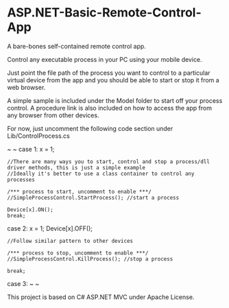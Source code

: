 # ASP.NET-Basic-Remote-Control-App
A bare-bones self-contained remote control app.

Control any executable process in your PC using your mobile device.

Just point the file path of the process you want to control to a particular virtual device from the app and you should be able to start or stop it from a web browser.

A simple sample is included under the Model folder to start off your process control. A procedure link is also included on how to access the app from any browser from other devices.

For now, just uncomment the following code section under Lib/ControlProcess.cs

~ ~
 case 1:
    x = 1;

    //There are many ways you to start, control and stop a process/dll driver methods, this is just a simple example 
    //Ideally it's better to use a class container to control any processes

    /*** process to start, uncomment to enable ***/
    //SimpleProcessControl.StartProcess(); //start a process

    Device[x].ON();
    break;
  case 2:
    x = 1;
    Device[x].OFF();

    //Follow similar pattern to other devices

    /*** process to stop, uncomment to enable ***/
    //SimpleProcessControl.KillProcess(); //stop a process
                   
    break;
  case 3:
  ~ ~

This project is based on C# ASP.NET MVC under Apache License. 
